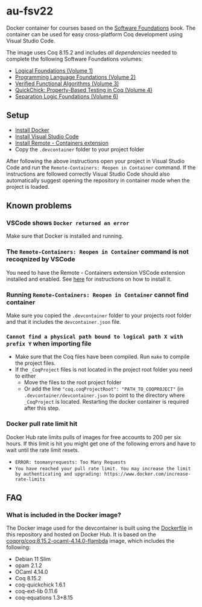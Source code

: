 # au-fsv22
Docker container for courses based on the [Software Foundations](https://softwarefoundations.cis.upenn.edu/) book.
The container can be used for easy cross-platform Coq development using Visual Studio Code.

The image uses Coq 8.15.2 and includes *all dependencies* needed to complete the following Software Foundations volumes:
* [Logical Foundations (Volume 1)](https://softwarefoundations.cis.upenn.edu/lf-current/index.html)
* [Programming Language Foundations (Volume 2)](https://softwarefoundations.cis.upenn.edu/plf-current/index.html)
* [Verified Functional Algorithms (Volume 3)](https://softwarefoundations.cis.upenn.edu/vfa-current/index.html)
* [QuickChick: Property-Based Testing in Coq (Volume 4)](https://softwarefoundations.cis.upenn.edu/qc-current/index.html)
* [Separation Logic Foundations (Volume 6)](https://softwarefoundations.cis.upenn.edu/slf-current/index.html)


## Setup
* [Install Docker](https://www.docker.com/get-started/)
* [Install Visual Studio Code](https://code.visualstudio.com/Download)
* [Install Remote - Containers extension](https://marketplace.visualstudio.com/items?itemName=ms-vscode-remote.remote-containers)
* Copy the `.devcontainer` folder to your project folder

After following the above instructions open your project in Visual Studio Code and run the `Remote-Containers: Reopen in Container` command.
If the instructions are followed correctly Visual Studio Code should also automatically suggest opening the repository in container mode when the project is loaded.

## Known problems
### VSCode shows `Docker returned an error`
Make sure that Docker is installed and running.

### The `Remote-Containers: Reopen in Container` command is not recoqnized by VSCode
You need to have the Remote - Containers extension VSCode extension installed and enabled.
See [here](https://marketplace.visualstudio.com/items?itemName=ms-vscode-remote.remote-containers) for instructions on how to install it.

### Running `Remote-Containers: Reopen in Container` cannot find container
Make sure you copied the `.devcontainer` folder to your projects root folder and that it includes the `devcontainer.json` file.

### `Cannot find a physical path bound to logical path X with prefix Y` when importing file
* Make sure that the Coq files have been compiled. Run `make` to compile the project files.
* If the `_CoqProject` files is not located in the project root folder you need to either
  * Move the files to the root project folder
  * Or add the line `"coq.coqProjectRoot": "PATH_TO_COQPROJECT"` (in `.devcontainer/devcontainer.json` to point to the directory where `_CoqProject` is located. Restarting the docker container is required after this step.

### Docker pull rate limit hit
Docker Hub rate limits pulls of images for free accounts to 200 per six hours.
If this limit is hit you might get one of the following errors and have to wait until the rate limit resets.
* `ERROR: toomanyrequests: Too Many Requests`
* `You have reached your pull rate limit. You may increase the limit by authenticating and upgrading: https://www.docker.com/increase-rate-limits`


## FAQ
### What is included in the Docker image?
The Docker image used for the devcontainer is built using the [Dockerfile](Dockerfile) in this repository and hosted on Docker Hub. It is based on the [coqorg/coq:8.15.2-ocaml-4.14.0-flambda](https://hub.docker.com/layers/coq/coqorg/coq/8.15.2-ocaml-4.14.0-flambda/images/sha256-5bf48009faa80a0cdab45b77d5e3dcbd5ab80358e9a8923371a5959fc821f3df?context=explore) image, which includes the following:
* Debian 11 Slim
* opam 2.1.2
* OCaml 4.14.0
* Coq 8.15.2
* coq-quickchick 1.6.1
* coq-ext-lib 0.11.6
* coq-equations 1.3+8.15

